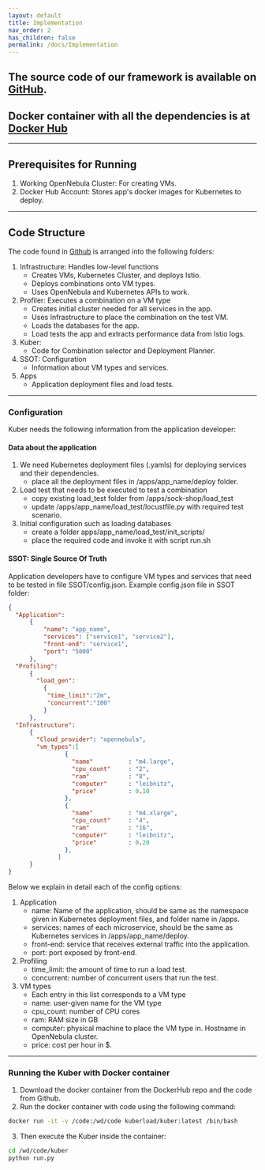 ```yaml
---
layout: default
title: Implementation
nav_order: 2
has_children: false
permalink: /docs/Implementation
---
```


## The source code of our framework is available on [GitHub](https://github.com/kubercostoptimizer/Kuber/tree/master/code).
## Docker container with all the dependencies is at [Docker Hub](https://hub.docker.com/r/kuberload/kuber)
---

## Prerequisites for Running
1. Working OpenNebula Cluster: For creating VMs. 
2. Docker Hub Account: Stores app's docker images for Kubernetes to deploy.

---
## Code Structure
The code found in [Github](https://github.com/kubercostoptimizer/Kuber/tree/master/code) is arranged into the following folders:
1. Infrastructure: Handles low-level functions
    - Creates VMs, Kubernetes Cluster, and deploys Istio.
    - Deploys combinations onto VM types.
    - Uses OpenNebula and Kubernetes APIs to work.
2. Profiler: Executes a combination on a VM type
    - Creates initial cluster needed for all services in the app.
    - Uses Infrastructure to place the combination on the test VM.
    - Loads the databases for the app.
    - Load tests the app and extracts performance data from Istio logs. 
3. Kuber:
    - Code for Combination selector and Deployment Planner.
4. SSOT: Configuration 
    - Information about VM types and services.
5. Apps
    - Application deployment files and load tests.

---
### Configuration

Kuber needs the following information from the application developer:

#### Data about the application

1. We need Kubernetes deployment files (.yamls) for deploying services and their dependencies.
   - place all the deployment files in /apps/app_name/deploy folder.
2. Load test that needs to be executed to test a combination
   - copy existing load_test folder from /apps/sock-shop/load_test
   - update /apps/app_name/load_test/locustfile.py with required test scenario.
3. Initial configuration such as loading databases
   - create a folder apps/app_name/load_test/init_scripts/
   - place the required code and invoke it with script run.sh

#### SSOT: Single Source Of Truth

Application developers have to configure VM types and services that need to be tested in file SSOT/config.json.
Example config.json file in SSOT folder:

``` json
{
  "Application": 
      {
          "name": "app_name",
          "services": ["service1", "service2"],
          "front-end": "service1",
          "port": "5000"
      },
  "Profiling":
      {
        "load_gen":
          {
           "time_limit":"2m",
           "concurrent":"100"
          }
      },
  "Infrastructure":
      {
        "Cloud_provider": "opennebula",
        "vm_types":[
                {
                  "name"          : "m4.large",
                  "cpu_count"     : "2",
                  "ram"           : "8",
                  "computer"      : "leibnitz",
                  "price"         : 0.10
                },
                {
                  "name"          : "m4.xlarge",
                  "cpu_count"     : "4",
                  "ram"           : "16",
                  "computer"      : "leibnitz",
                  "price"         : 0.20
                },
              ]
      }
}
```
Below we explain in detail each of the config options:
1. Application
   - name: Name of the application, should be same as the namespace given in Kubernetes deployment files, and folder name in /apps.
   - services: names of each microservice, should be the same as Kubernetes services in /apps/app_name/deploy.
   - front-end: service that receives external traffic into the application.
   - port: port exposed by front-end.
2. Profiling 
   - time_limit: the amount of time to run a load test.
   - concurrent: number of concurrent users that run the test.
3. VM types
   - Each entry in this list corresponds to a VM type
   - name: user-given name for the VM type
   - cpu_count: number of CPU cores
   - ram: RAM size in GB
   - computer: physical machine to place the VM type in. Hostname in OpenNebula cluster. 
   - price: cost per hour in $.
   
---
### Running the Kuber with Docker container
1. Download the docker container from the DockerHub repo and the code from Github.
2. Run the docker container with code using the following command:
```sh
docker run -it -v /code:/wd/code kuberload/kuber:latest /bin/bash
```
3. Then execute the Kuber inside the container:
```sh
cd /wd/code/kuber
python run.py
```
